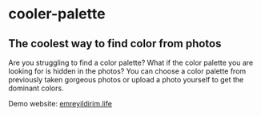# cooler-palette


## The coolest way to find color from photos
Are you struggling to find a color palette? What if the color palette you are looking for is hidden in the photos? You can choose a color palette from previously taken gorgeous photos or upload a photo yourself to get the dominant colors.



Demo website: [emreyildirim.life](emreyildirim.life)

